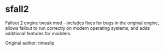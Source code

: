 # sfall2
Fallout 2 engine tweak mod - includes fixes for bugs in the original engine, allows fallout to run correctly on modern operating systems, and adds additional features for modders.

Original author: timeslip
